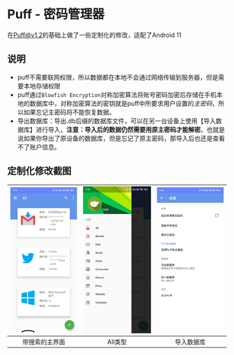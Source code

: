 # Puff - 密码管理器

在[Puff@v1.2](https://github.com/PuffOpenSource/Puff-Android/releases/tag/v1.2)的基础上做了一些定制化的修改，适配了Android 11



## 说明

- puff不需要联网权限，所以数据都在本地不会通过网络传输到服务器，但是需要本地存储权限
- puff通过`Blowfish Encryption`对称加密算法将账号密码加密后存储在手机本地的数据库中，对称加密算法的密钥就是puff中所要求用户设置的*主密码*，所以如果忘记主密码将不能恢复数据。
- 导出数据库：导出.db后缀的数据库文件，可以在另一台设备上使用【导入数据库】进行导入，**注意：导入后的数据仍然需要用原主密码才能解密**。也就是说如果你导出了原设备的数据库，但是忘记了原主密码，那导入后也还是查看不了账户信息。



## 定制化修改截图

| ![Home](img/screenshots/SC_01_Home.jpg) | ![Home](img/screenshots/SC_02_Categories.jpg) | ![Home](img/screenshots/SC_03_Import.jpg) |
| :-------------------------------------: | :-------------------------------------------: | :---------------------------------------: |
|             带搜索的主界面              |                    All类型                    |                导入数据库                 |



